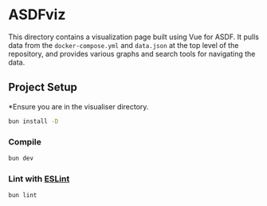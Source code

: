 # ASDFviz

This directory contains a visualization page built using Vue for ASDF. It pulls data from the `docker-compose.yml` and `data.json` at the top level of the repository, and provides various graphs and search tools for navigating the data.

## Project Setup
*Ensure you are in the visualiser directory.

```sh
bun install -D
```

### Compile

```sh
bun dev
```

### Lint with [ESLint](https://eslint.org/)

```sh
bun lint
```
